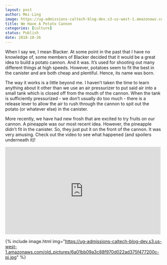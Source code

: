 ```yaml
---
layout: post
author: Mei-Ling
image: https://ug-admissions-caltech-blog-dev.s3-us-west-1.amazonaws.com/old_pictures/caltech_as_it_happens/6a0105349b8251970b022ad3bbb049200b.jpg
title: We Have A Potato Cannon
categories: [culture]
status: Publish
date: 2018-10-26
---
```


When I say we, I mean Blacker. At some point in the past that I have no knowledge of, some members of Blacker decided that it would be a great idea to build a potato cannon. And it was. It’s used for shooting out many different things at high speeds. However, potatoes seem to fit the best in the canister and are both cheap and plentiful. Hence, its name was born.

The way it works is a little beyond me. I haven’t taken the time to learn anything about it other than we use an air pressurizer to put said air into a small tank which is closed off from the mouth of the cannon. When the tank is sufficiently pressurized - we don’t usually do too much - there is a release lever to allow the air to rush through the cannon to spit out the potato (or whatever else) in the canister.

More recently, we have had new frosh that are excited to try fruits on our cannon. A pineapple was our most recent idea. However, the pineapple didn’t fit in the canister. So, they just put it on the front of the cannon. It was very amusing. Check out the video to see what happened (and spoilers underneath it)!

<p class="asset-video"><iframe allow="autoplay; encrypted-media" allowfullscreen="" frameborder="0" height="281" src="https://www.youtube.com/embed/9rRFvgHI6wE?feature=oembed" width="500"></iframe>


{% include image.html img="https://ug-admissions-caltech-blog-dev.s3.us-west-1.amazonaws.com/old_pictures/6a01bb09a3c88f970d022ad375f477200c-pi.jpg" %}
